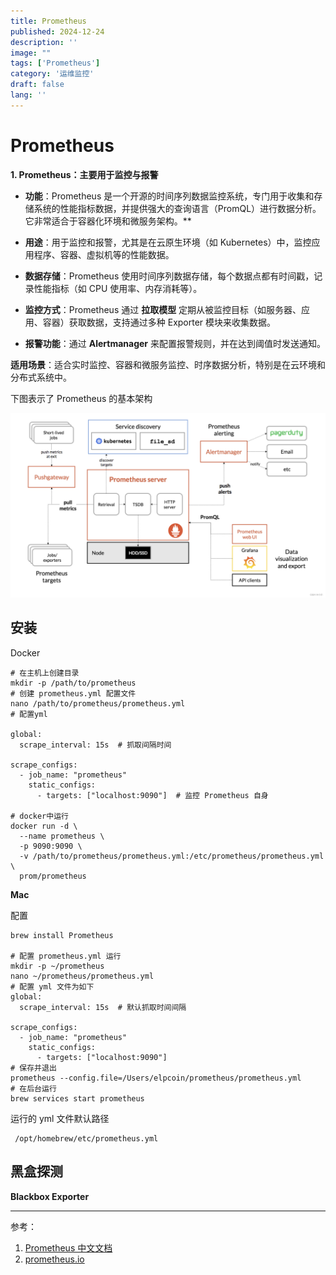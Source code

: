 ```yaml
---
title: Prometheus
published: 2024-12-24
description: ''
image: ""
tags: ['Prometheus']
category: '运维监控'
draft: false 
lang: ''
---
```


# Prometheus

**1. Prometheus：主要用于监控与报警**

- **功能**：Prometheus 是一个开源的时间序列数据监控系统，专门用于收集和存储系统的性能指标数据，并提供强大的查询语言（PromQL）进行数据分析。它非常适合于容器化环境和微服务架构。**
- **用途**：用于监控和报警，尤其是在云原生环境（如 Kubernetes）中，监控应用程序、容器、虚拟机等的性能数据。

- **数据存储**：Prometheus 使用时间序列数据存储，每个数据点都有时间戳，记录性能指标（如 CPU 使用率、内存消耗等）。

- **监控方式**：Prometheus 通过 **拉取模型** 定期从被监控目标（如服务器、应用、容器）获取数据，支持通过多种 Exporter 模块来收集数据。

- **报警功能**：通过 **Alertmanager** 来配置报警规则，并在达到阈值时发送通知。

**适用场景**：适合实时监控、容器和微服务监控、时序数据分析，特别是在云环境和分布式系统中。

下图表示了 Prometheus 的基本架构

![Prometheus](./Prometheus.png)



## 安装

Docker

```shell
# 在主机上创建目录
mkdir -p /path/to/prometheus
# 创建 prometheus.yml 配置文件
nano /path/to/prometheus/prometheus.yml
# 配置yml

global:
  scrape_interval: 15s  # 抓取间隔时间

scrape_configs:
  - job_name: "prometheus"
    static_configs:
      - targets: ["localhost:9090"]  # 监控 Prometheus 自身

# docker中运行
docker run -d \
  --name prometheus \
  -p 9090:9090 \
  -v /path/to/prometheus/prometheus.yml:/etc/prometheus/prometheus.yml \
  prom/prometheus
```

**Mac**

配置
```shell
brew install Prometheus

# 配置 prometheus.yml 运行
mkdir -p ~/prometheus
nano ~/prometheus/prometheus.yml
# 配置 yml 文件为如下
global:
  scrape_interval: 15s  # 默认抓取时间间隔

scrape_configs:
  - job_name: "prometheus"
    static_configs:
      - targets: ["localhost:9090"]  
# 保存并退出
prometheus --config.file=/Users/elpcoin/prometheus/prometheus.yml
# 在后台运行
brew services start prometheus
```

运行的 yml 文件默认路径
```shell
 /opt/homebrew/etc/prometheus.yml
```



## 黑盒探测

**Blackbox Exporter**





---

参考：

1. [Prometheus 中文文档](https://www.prometheus.wang)
1. [prometheus.io](https://prometheus.io/docs/introduction/overview/)
